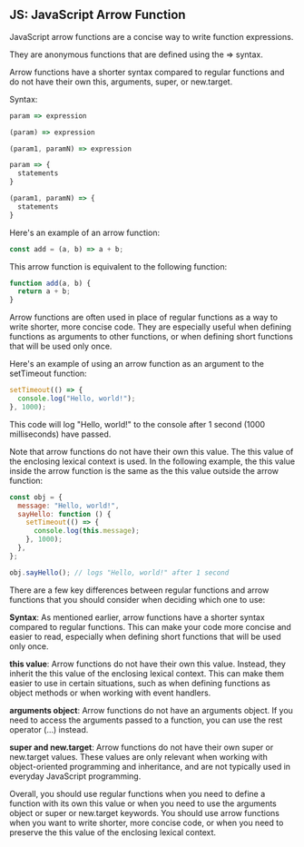 ## JS: JavaScript Arrow Function

JavaScript arrow functions are a concise way to write function expressions.

They are anonymous functions that are defined using the => syntax.

Arrow functions have a shorter syntax compared to regular functions and do not have their own this, arguments, super, or new.target.

Syntax:

```js
param => expression

(param) => expression

(param1, paramN) => expression

param => {
  statements
}

(param1, paramN) => {
  statements
}
```

Here's an example of an arrow function:

```js
const add = (a, b) => a + b;
```

This arrow function is equivalent to the following function:

```js
function add(a, b) {
  return a + b;
}
```

Arrow functions are often used in place of regular functions as a way to write shorter, more concise code. They are especially useful when defining functions as arguments to other functions, or when defining short functions that will be used only once.

Here's an example of using an arrow function as an argument to the setTimeout function:

```js
setTimeout(() => {
  console.log("Hello, world!");
}, 1000);
```

This code will log "Hello, world!" to the console after 1 second (1000 milliseconds) have passed.

Note that arrow functions do not have their own this value. The this value of the enclosing lexical context is used. In the following example, the this value inside the arrow function is the same as the this value outside the arrow function:

```js
const obj = {
  message: "Hello, world!",
  sayHello: function () {
    setTimeout(() => {
      console.log(this.message);
    }, 1000);
  },
};

obj.sayHello(); // logs "Hello, world!" after 1 second
```

There are a few key differences between regular functions and arrow functions that you should consider when deciding which one to use:

**Syntax**: As mentioned earlier, arrow functions have a shorter syntax compared to regular functions. This can make your code more concise and easier to read, especially when defining short functions that will be used only once.

**this value**: Arrow functions do not have their own this value. Instead, they inherit the this value of the enclosing lexical context. This can make them easier to use in certain situations, such as when defining functions as object methods or when working with event handlers.

**arguments object**: Arrow functions do not have an arguments object. If you need to access the arguments passed to a function, you can use the rest operator (...) instead.

**super and new.target**: Arrow functions do not have their own super or new.target values. These values are only relevant when working with object-oriented programming and inheritance, and are not typically used in everyday JavaScript programming.

Overall, you should use regular functions when you need to define a function with its own this value or when you need to use the arguments object or super or new.target keywords. You should use arrow functions when you want to write shorter, more concise code, or when you need to preserve the this value of the enclosing lexical context.
